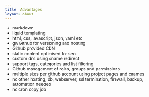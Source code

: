 ```yaml
---
title: Advantages
layout: about
---
```


- markdown
- liquid templating
- html, css, javascript, json, yaml etc
- git/Github for versioning and hosting
- Github provided CDN
- static content optimised for seo
- custom dns using cname redirect
- support tags, categories and list filtering
- Github management of roles, groups and permissions
- multiple sites per github account using project pages and cnames
- no other hosting, db, webserver, ssl termination, firewall, backup, automation needed
- no cron copy job


